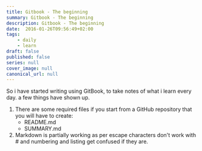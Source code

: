 ```yaml
---
title: Gitbook - The beginning
summary: Gitbook - The beginning
description: Gitbook - The beginning
date:  2016-01-26T09:56:49+02:00
tags: 
    - daily
    - learn
draft: false
published: false
series: null
cover_image: null
canonical_url: null
---
```


So i have started writing using GitBook, to take notes of what i learn every day. a few things have shown up.
1. There are some required files if you start from a GitHub repository that you will have to create:
    * README.md
    * SUMMARY.md
2. Markdown is partially working as per escape characters don't work with # and numbering and listing get confused if they are.
